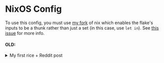 # NixOS Config

To use this config, you must use [my fork](https://www.github.com/flafydev/nix) of nix which enables the flake's inputs to be a thunk rather than just a set (in this case, use `let in`).
See [this issue](https://github.com/NixOS/nix/issues/3966) for more info.

#### OLD:
<details>
  <summary>My first rice + Reddit post</summary>
  [![sscombined](https://user-images.githubusercontent.com/44374434/184814236-0f2b53ed-52de-4cc1-bd93-9dd343bf0f42.png)](https://www.reddit.com/r/unixporn/comments/wor3id/i3_first_time_ricing_i_like_transparency_and_blur/)
</details>
